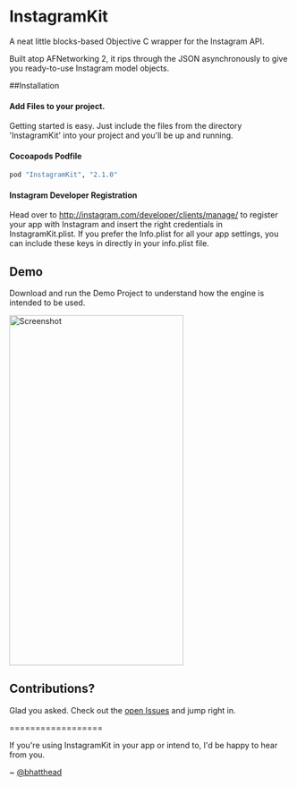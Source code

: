 InstagramKit
==================

A neat little blocks-based Objective C wrapper for the Instagram API. 

Built atop AFNetworking 2, it rips through the JSON asynchronously to give you ready-to-use Instagram model objects.

##Installation

#### Add Files to your project.

Getting started is easy. Just include the files from the directory 'InstagramKit' into your project and you'll be up and running. 

#### Cocoapods Podfile
```ruby
pod "InstagramKit", "2.1.0"
```
#### Instagram Developer Registration
Head over to http://instagram.com/developer/clients/manage/ to register your app with Instagram and insert the right credentials in InstagramKit.plist. 
If you prefer the Info.plist for all your app settings, you can include these keys in directly in your info.plist file.

## Demo

Download and run the Demo Project to understand how the engine is intended to be used. 

<img src='https://raw2.github.com/shyambhat/InstagramKit/master/InstagramKitDemo/Instagramkit_demo.png' alt='Screenshot' width=310.5 height=625.5 />

## Contributions?

Glad you asked. Check out the [open Issues](https://github.com/shyambhat/InstagramKit/issues?state=open) and jump right in.

==================

If you're using InstagramKit in your app or intend to, I'd be happy to hear from you. 

~ [@bhatthead](https://twitter.com/bhatthead)
